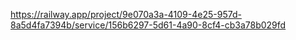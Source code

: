 https://railway.app/project/9e070a3a-4109-4e25-957d-8a5d4fa7394b/service/156b6297-5d61-4a90-8cf4-cb3a78b029fd
